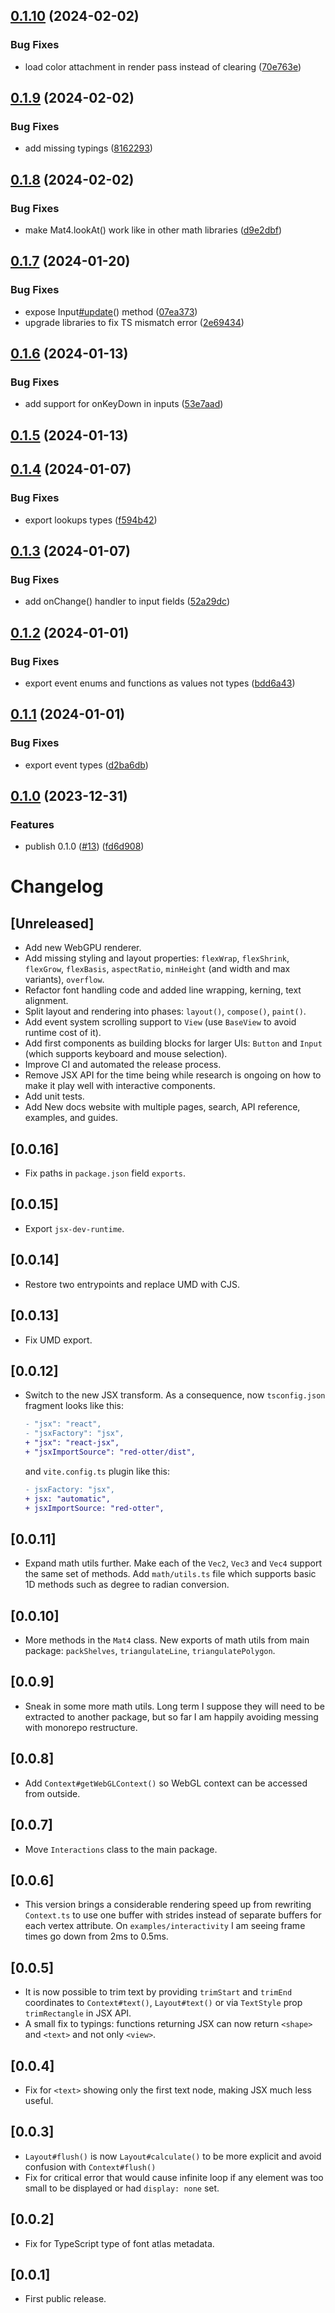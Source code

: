 

## [0.1.10](https://github.com/tchayen/red-otter/compare/v0.1.9...v0.1.10) (2024-02-02)


### Bug Fixes

* load color attachment in render pass instead of clearing ([70e763e](https://github.com/tchayen/red-otter/commit/70e763e442b0fd3185ad6e76995eb68671720c02))

## [0.1.9](https://github.com/tchayen/red-otter/compare/v0.1.8...v0.1.9) (2024-02-02)


### Bug Fixes

* add missing typings ([8162293](https://github.com/tchayen/red-otter/commit/8162293458f26933f6fd64440ff7c1a529106445))

## [0.1.8](https://github.com/tchayen/red-otter/compare/v0.1.7...v0.1.8) (2024-02-02)


### Bug Fixes

* make Mat4.lookAt() work like in other math libraries ([d9e2dbf](https://github.com/tchayen/red-otter/commit/d9e2dbf3d0c48a5dccba310e5e0a351fd19d79e0))

## [0.1.7](https://github.com/tchayen/red-otter/compare/v0.1.6...v0.1.7) (2024-01-20)


### Bug Fixes

* expose Input[#update](https://github.com/tchayen/red-otter/issues/update)() method ([07ea373](https://github.com/tchayen/red-otter/commit/07ea3739a54e9bb3d2a963c07b9d1aaaedd537a3))
* upgrade libraries to fix TS mismatch error ([2e69434](https://github.com/tchayen/red-otter/commit/2e69434e275e843c6fe7cdf8c6f3d48ae2cae387))

## [0.1.6](https://github.com/tchayen/red-otter/compare/v0.1.5...v0.1.6) (2024-01-13)


### Bug Fixes

* add support for onKeyDown in inputs ([53e7aad](https://github.com/tchayen/red-otter/commit/53e7aad61555462326630ac34f92fec7980236a4))

## [0.1.5](https://github.com/tchayen/red-otter/compare/v0.1.4...v0.1.5) (2024-01-13)

## [0.1.4](https://github.com/tchayen/red-otter/compare/v0.1.3...v0.1.4) (2024-01-07)


### Bug Fixes

* export lookups types ([f594b42](https://github.com/tchayen/red-otter/commit/f594b4282962da5df2680a306ddb5837fac4acac))

## [0.1.3](https://github.com/tchayen/red-otter/compare/v0.1.2...v0.1.3) (2024-01-07)


### Bug Fixes

* add onChange() handler to input fields ([52a29dc](https://github.com/tchayen/red-otter/commit/52a29dc20266224936c30c4524160196544bcd83))

## [0.1.2](https://github.com/tchayen/red-otter/compare/v0.1.1...v0.1.2) (2024-01-01)


### Bug Fixes

* export event enums and functions as values not types ([bdd6a43](https://github.com/tchayen/red-otter/commit/bdd6a43e554951ba3b608848e3110da734ed97d7))

## [0.1.1](https://github.com/tchayen/red-otter/compare/v0.1.0...v0.1.1) (2024-01-01)


### Bug Fixes

* export event types ([d2ba6db](https://github.com/tchayen/red-otter/commit/d2ba6db5fb8b10ec11e030d2b632b1e9cf403796))

## [0.1.0](https://github.com/tchayen/red-otter/compare/v0.0.16...v0.1.0) (2023-12-31)


### Features

* publish 0.1.0 ([#13](https://github.com/tchayen/red-otter/issues/13)) ([fd6d908](https://github.com/tchayen/red-otter/commit/fd6d9087f724dc223d039599c3c01b1397f49484))

# Changelog

## [Unreleased]

- Add new WebGPU renderer.
- Add missing styling and layout properties: `flexWrap`, `flexShrink`, `flexGrow`, `flexBasis`, `aspectRatio`, `minHeight` (and width and max variants), `overflow`.
- Refactor font handling code and added line wrapping, kerning, text alignment.
- Split layout and rendering into phases: `layout()`, `compose()`, `paint()`.
- Add event system scrolling support to `View` (use `BaseView` to avoid runtime cost of it).
- Add first components as building blocks for larger UIs: `Button` and `Input` (which supports keyboard and mouse selection).
- Improve CI and automated the release process.
- Remove JSX API for the time being while research is ongoing on how to make it play well with interactive components.
- Add unit tests.
- Add New docs website with multiple pages, search, API reference, examples, and guides.

## [0.0.16]

- Fix paths in `package.json` field `exports`.

## [0.0.15]

- Export `jsx-dev-runtime`.

## [0.0.14]

- Restore two entrypoints and replace UMD with CJS.

## [0.0.13]

- Fix UMD export.

## [0.0.12]

- Switch to the new JSX transform. As a consequence, now `tsconfig.json` fragment looks like this:
  ```diff
  - "jsx": "react",
  - "jsxFactory": "jsx",
  + "jsx": "react-jsx",
  + "jsxImportSource": "red-otter/dist",
  ```
  and `vite.config.ts` plugin like this:
  ```diff
  - jsxFactory: "jsx",
  + jsx: "automatic",
  + jsxImportSource: "red-otter",
  ```

## [0.0.11]

- Expand math utils further. Make each of the `Vec2`, `Vec3` and `Vec4` support the same set of methods. Add `math/utils.ts` file which supports basic 1D methods such as degree to radian conversion.

## [0.0.10]

- More methods in the `Mat4` class. New exports of math utils from main package: `packShelves`, `triangulateLine`, `triangulatePolygon`.

## [0.0.9]

- Sneak in some more math utils. Long term I suppose they will need to be extracted to another package, but so far I am happily avoiding messing with monorepo restructure.

## [0.0.8]

- Add `Context#getWebGLContext()` so WebGL context can be accessed from outside.

## [0.0.7]

- Move `Interactions` class to the main package.

## [0.0.6]

- This version brings a considerable rendering speed up from rewriting `Context.ts` to use one buffer with strides instead of separate buffers for each vertex attribute. On `examples/interactivity` I am seeing frame times go down from 2ms to 0.5ms.

## [0.0.5]

- It is now possible to trim text by providing `trimStart` and `trimEnd` coordinates to `Context#text()`, `Layout#text()` or via `TextStyle` prop `trimRectangle` in JSX API.
- A small fix to typings: functions returning JSX can now return `<shape>` and `<text>` and not only `<view>`.

## [0.0.4]

- Fix for `<text>` showing only the first text node, making JSX much less useful.

## [0.0.3]

- `Layout#flush()` is now `Layout#calculate()` to be more explicit and avoid confusion with `Context#flush()`
- Fix for critical error that would cause infinite loop if any element was too small to be displayed or had `display: none` set.

## [0.0.2]

- Fix for TypeScript type of font atlas metadata.

## [0.0.1]

- First public release.
